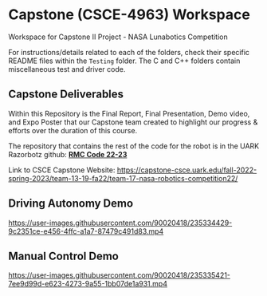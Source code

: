 # Capstone (CSCE-4963) Workspace

Workspace for Capstone II Project - NASA Lunabotics Competition

For instructions/details related to each of the folders, check their specific README files within the `Testing` folder. The C and C++ folders contain miscellaneous test and driver code.


## Capstone Deliverables

Within this Repository is the Final Report, Final Presentation, Demo video, and Expo Poster that our Capstone team created to highlight our progress & efforts over the duration of this course.

The repository that contains the rest of the code for the robot is in the UARK Razorbotz github: **[RMC Code 22-23](https://github.com/Razorbotz/RMC-Code-22-23)**

Link to CSCE Capstone Website: https://capstone-csce.uark.edu/fall-2022-spring-2023/team-13-19-fa22/team-17-nasa-robotics-competition22/

## Driving Autonomy Demo

https://user-images.githubusercontent.com/90020418/235334429-9c2351ce-e456-4ffc-a1a7-87479c491d83.mp4

## Manual Control Demo

https://user-images.githubusercontent.com/90020418/235335421-7ee9d99d-e623-4273-9a55-1bb07de1a931.mp4
